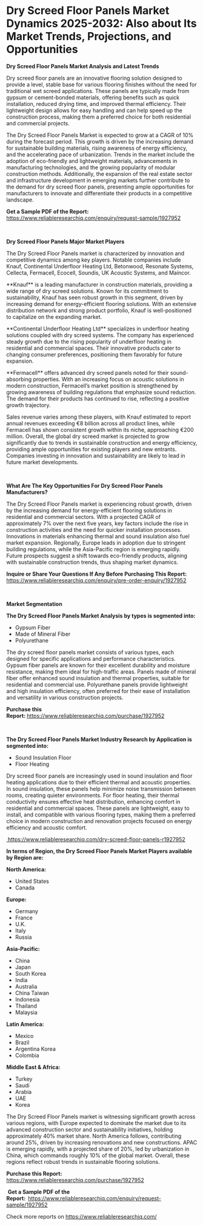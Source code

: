 <p><h1>Dry Screed Floor Panels Market Dynamics 2025-2032: Also about Its Market Trends, Projections, and Opportunities</h1></p><p><strong>Dry Screed Floor Panels Market Analysis and Latest Trends</strong></p>
<p><p>Dry screed floor panels are an innovative flooring solution designed to provide a level, stable base for various flooring finishes without the need for traditional wet screed applications. These panels are typically made from gypsum or cement-bonded materials, offering benefits such as quick installation, reduced drying time, and improved thermal efficiency. Their lightweight design allows for easy handling and can help speed up the construction process, making them a preferred choice for both residential and commercial projects.</p><p>The Dry Screed Floor Panels Market is expected to grow at a CAGR of 10% during the forecast period. This growth is driven by the increasing demand for sustainable building materials, rising awareness of energy efficiency, and the accelerating pace of urbanization. Trends in the market include the adoption of eco-friendly and lightweight materials, advancements in manufacturing technologies, and the growing popularity of modular construction methods. Additionally, the expansion of the real estate sector and infrastructure development in emerging markets further contribute to the demand for dry screed floor panels, presenting ample opportunities for manufacturers to innovate and differentiate their products in a competitive landscape.</p></p>
<p><strong>Get a Sample PDF of the Report:&nbsp;</strong> <a href="https://www.reliableresearchiq.com/enquiry/request-sample/1927952?utm_campaign=1119&utm_medium=2&utm_source=Github&utm_content=ia&utm_term=15012025&utm_id=dry-screed-floor-panels">https://www.reliableresearchiq.com/enquiry/request-sample/1927952</a></p>
<p>&nbsp;</p>
<p><strong>Dry Screed Floor Panels Major Market Players</strong></p>
<p><p>The Dry Screed Floor Panels market is characterized by innovation and competitive dynamics among key players. Notable companies include Knauf, Continental Underfloor Heating Ltd, Betonwood, Resonate Systems, Cellecta, Fermacell, Ecocell, Soundis, UK Acoustic Systems, and Maincor. </p><p>**Knauf** is a leading manufacturer in construction materials, providing a wide range of dry screed solutions. Known for its commitment to sustainability, Knauf has seen robust growth in this segment, driven by increasing demand for energy-efficient flooring solutions. With an extensive distribution network and strong product portfolio, Knauf is well-positioned to capitalize on the expanding market.</p><p>**Continental Underfloor Heating Ltd** specializes in underfloor heating solutions coupled with dry screed systems. The company has experienced steady growth due to the rising popularity of underfloor heating in residential and commercial spaces. Their innovative products cater to changing consumer preferences, positioning them favorably for future expansion.</p><p>**Fermacell** offers advanced dry screed panels noted for their sound-absorbing properties. With an increasing focus on acoustic solutions in modern construction, Fermacell’s market position is strengthened by growing awareness of building regulations that emphasize sound reduction. The demand for their products has continued to rise, reflecting a positive growth trajectory.</p><p>Sales revenue varies among these players, with Knauf estimated to report annual revenues exceeding €8 billion across all product lines, while Fermacell has shown consistent growth within its niche, approaching €200 million. Overall, the global dry screed market is projected to grow significantly due to trends in sustainable construction and energy efficiency, providing ample opportunities for existing players and new entrants. Companies investing in innovation and sustainability are likely to lead in future market developments.</p></p>
<p>&nbsp;</p>
<p><strong>What Are The Key Opportunities For Dry Screed Floor Panels Manufacturers?</strong></p>
<p><p>The Dry Screed Floor Panels market is experiencing robust growth, driven by the increasing demand for energy-efficient flooring solutions in residential and commercial sectors. With a projected CAGR of approximately 7% over the next five years, key factors include the rise in construction activities and the need for quicker installation processes. Innovations in materials enhancing thermal and sound insulation also fuel market expansion. Regionally, Europe leads in adoption due to stringent building regulations, while the Asia-Pacific region is emerging rapidly. Future prospects suggest a shift towards eco-friendly products, aligning with sustainable construction trends, thus shaping market dynamics.</p></p>
<p><strong>Inquire or Share Your Questions If Any Before Purchasing This Report:</strong> <a href="https://www.reliableresearchiq.com/enquiry/pre-order-enquiry/1927952?utm_campaign=1119&utm_medium=2&utm_source=Github&utm_content=ia&utm_term=15012025&utm_id=dry-screed-floor-panels">https://www.reliableresearchiq.com/enquiry/pre-order-enquiry/1927952</a></p>
<p>&nbsp;</p>
<p><strong>Market Segmentation</strong></p>
<p><strong>The Dry Screed Floor Panels Market Analysis by types is segmented into:</strong></p>
<p><ul><li>Gypsum Fiber</li><li>Made of Mineral Fiber</li><li>Polyurethane</li></ul></p>
<p><p>The dry screed floor panels market consists of various types, each designed for specific applications and performance characteristics. Gypsum fiber panels are known for their excellent durability and moisture resistance, making them ideal for high-traffic areas. Panels made of mineral fiber offer enhanced sound insulation and thermal properties, suitable for residential and commercial use. Polyurethane panels provide lightweight and high insulation efficiency, often preferred for their ease of installation and versatility in various construction projects.</p></p>
<p><strong>Purchase this Report:&nbsp;</strong><a href="https://www.reliableresearchiq.com/purchase/1927952?utm_campaign=1119&utm_medium=2&utm_source=Github&utm_content=ia&utm_term=15012025&utm_id=dry-screed-floor-panels">https://www.reliableresearchiq.com/purchase/1927952</a></p>
<p>&nbsp;</p>
<p><strong>The Dry Screed Floor Panels Market Industry Research by Application is segmented into:</strong></p>
<p><ul><li>Sound Insulation Floor</li><li>Floor Heating</li></ul></p>
<p><p>Dry screed floor panels are increasingly used in sound insulation and floor heating applications due to their efficient thermal and acoustic properties. In sound insulation, these panels help minimize noise transmission between rooms, creating quieter environments. For floor heating, their thermal conductivity ensures effective heat distribution, enhancing comfort in residential and commercial spaces. These panels are lightweight, easy to install, and compatible with various flooring types, making them a preferred choice in modern construction and renovation projects focused on energy efficiency and acoustic comfort.</p></p>
<p><a href="https://www.reliableresearchiq.com/dry-screed-floor-panels-r1927952?utm_campaign=1119&utm_medium=2&utm_source=Github&utm_content=ia&utm_term=15012025&utm_id=dry-screed-floor-panels">&nbsp;https://www.reliableresearchiq.com/dry-screed-floor-panels-r1927952</a></p>
<p><strong>In terms of Region, the Dry Screed Floor Panels Market Players available by Region are:</strong></p>
<p>
    <p> <strong> North America: </strong>
        <ul>
            <li>United States</li>
            <li>Canada</li>
        </ul>
        </p> 
    <p> <strong> Europe: </strong>
        <ul>
            <li>Germany</li>
            <li>France</li>
            <li>U.K.</li>
            <li>Italy</li>
            <li>Russia</li>
        </ul>
        </p> 
    <p> <strong> Asia-Pacific: </strong>
        <ul>
            <li>China</li>
            <li>Japan</li>
            <li>South Korea</li>
            <li>India</li>
            <li>Australia</li>
            <li>China Taiwan</li>
            <li>Indonesia</li>
            <li>Thailand</li>
            <li>Malaysia</li>
        </ul>
        </p> 
    <p> <strong> Latin America: </strong>
        <ul>
            <li>Mexico</li>
            <li>Brazil</li>
            <li>Argentina Korea</li>
            <li>Colombia</li>
        </ul>
        </p> 
    <p> <strong> Middle East & Africa: </strong>
        <ul>
            <li>Turkey</li>
            <li>Saudi</li>
            <li>Arabia</li>
            <li>UAE</li>
            <li>Korea</li>
        </ul>
    </p>
    </p>
<p><p>The Dry Screed Floor Panels market is witnessing significant growth across various regions, with Europe expected to dominate the market due to its advanced construction sector and sustainability initiatives, holding approximately 40% market share. North America follows, contributing around 25%, driven by increasing renovations and new constructions. APAC is emerging rapidly, with a projected share of 20%, led by urbanization in China, which commands roughly 10% of the global market. Overall, these regions reflect robust trends in sustainable flooring solutions.</p></p>
<p><strong>Purchase this Report: </strong><a href="https://www.reliableresearchiq.com/purchase/1927952?utm_campaign=1119&utm_medium=2&utm_source=Github&utm_content=ia&utm_term=15012025&utm_id=dry-screed-floor-panels">https://www.reliableresearchiq.com/purchase/1927952</a></p>
<p>&nbsp;<strong>Get a Sample PDF of the Report:&nbsp;&nbsp;</strong><a href="https://www.reliableresearchiq.com/enquiry/request-sample/1927952?utm_campaign=1119&utm_medium=2&utm_source=Github&utm_content=ia&utm_term=15012025&utm_id=dry-screed-floor-panels">https://www.reliableresearchiq.com/enquiry/request-sample/1927952</a></p>
<p><strong></strong></p>
<p>Check more reports on <a href="https://www.reliableresearchiq.com/?utm_campaign=1119&utm_medium=2&utm_source=Github&utm_content=ia&utm_term=15012025&utm_id=dry-screed-floor-panels">https://www.reliableresearchiq.com/</a></p>